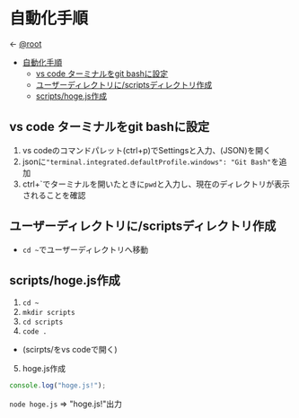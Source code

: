 # 自動化手順
← [@root](index.md)
- [自動化手順](#自動化手順)
  - [vs code ターミナルをgit bashに設定](#vs-code-ターミナルをgit-bashに設定)
  - [ユーザーディレクトリに/scriptsディレクトリ作成](#ユーザーディレクトリにscriptsディレクトリ作成)
  - [scripts/hoge.js作成](#scriptshogejs作成)


## vs code ターミナルをgit bashに設定
1. vs codeのコマンドパレット(ctrl+p)でSettingsと入力、(JSON)を開く
2. jsonに`"terminal.integrated.defaultProfile.windows": "Git Bash"`を追加
3. ctrl+\`でターミナルを開いたときに`pwd`と入力し、現在のディレクトリが表示されることを確認

## ユーザーディレクトリに/scriptsディレクトリ作成
- `cd ~`でユーザーディレクトリへ移動

## scripts/hoge.js作成
1. `cd ~`
2. `mkdir scripts`
3. `cd scripts`
4. `code .`
  - (scirpts/をvs codeで開く)
5. hoge.js作成
```js
console.log("hoge.js!");
```
`node hoge.js` => "hoge.js!"出力